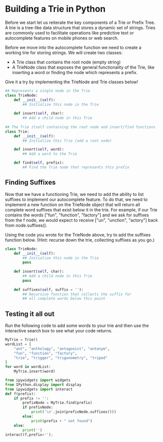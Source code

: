 # Building a Trie in Python

Before we start let us reiterate the key components of a Trie or Prefix Tree. A trie is a tree-like data structure that stores a dynamic set of strings. Tries are commonly used to facilitate operations like predictive text or autocomplete features on mobile phones or web search.

Before we move into the autocomplete function we need to create a working trie for storing strings. We will create two classes:

* A Trie class that contains the root node (empty string)
* A TrieNode class that exposes the general functionality of the Trie, like inserting a word or finding the node which represents a prefix.


Give it a try by implementing the TrieNode and Trie classes below!

```python
## Represents a single node in the Trie
class TrieNode:
    def __init__(self):
        ## Initialize this node in the Trie
    
    def insert(self, char):
        ## Add a child node in this Trie
        
## The Trie itself containing the root node and insert/find functions
class Trie:
    def __init__(self):
        ## Initialize this Trie (add a root node)

    def insert(self, word):
        ## Add a word to the Trie

    def find(self, prefix):
        ## Find the Trie node that represents this prefix 
```

## Finding Suffixes

Now that we have a functioning Trie, we need to add the ability to list suffixes to implement our autocomplete feature. To do that, we need to implement a new function on the TrieNode object that will return all complete word suffixes that exist below it in the trie. For example, if our Trie contains the words ["fun", "function", "factory"] and we ask for suffixes from the f node, we would expect to receive ["un", "unction", "actory"] back from node.suffixes().

Using the code you wrote for the TrieNode above, try to add the suffixes function below. (Hint: recurse down the trie, collecting suffixes as you go.)

```python
class TrieNode:
    def __init__(self):
        ## Initialize this node in the Trie
        pass
    
    def insert(self, char):
        ## Add a child node in this Trie
        pass
        
    def suffixes(self, suffix = ''):
        ## Recursive function that collects the suffix for 
        ## all complete words below this point
```

## Testing it all out

Run the following code to add some words to your trie and then use the interactive search box to see what your code returns.

```python
MyTrie = Trie()
wordList = [
    "ant", "anthology", "antagonist", "antonym", 
    "fun", "function", "factory", 
    "trie", "trigger", "trigonometry", "tripod"
]
for word in wordList:
    MyTrie.insert(word)

from ipywidgets import widgets
from IPython.display import display
from ipywidgets import interact
def f(prefix):
    if prefix != '':
        prefixNode = MyTrie.find(prefix)
        if prefixNode:
            print('\n'.join(prefixNode.suffixes()))
        else:
            print(prefix + " not found")
    else:
        print('')
interact(f,prefix='');
```